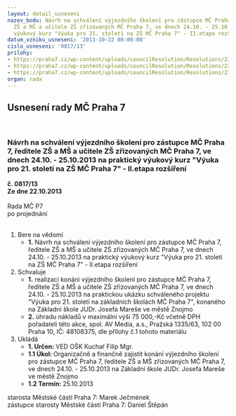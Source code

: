 ```yaml
---
layout: detail_usneseni
nazev_bodu: Návrh na schválení výjezdního školení pro zástupce MČ Praha 7, ředitele
  ZŠ a MŠ a učitele ZŠ zřizovaných MČ Praha 7, ve dnech 24.10. - 25.10.2013 na praktický
  výukový kurz "Výuka pro 21. století na ZŠ MČ Praha 7" - II.etapa rozšíření
datum_vzniku_usneseni: '2013-10-22 00:00:00'
cislo_usneseni: '0817/13'
prilohy:
- https://praha7.cz/wp-content/uploads/councilResolution/Resolutions/23564/56-13-prodejn%c3%ad_nab%c3%addka_akce_znojmo_2013_v3.pdf
- https://praha7.cz/wp-content/uploads/councilResolution/Resolutions/23564/56-13-p%c5%99.2_usnesen%c3%ad_0105.13.doc
- https://praha7.cz/wp-content/uploads/councilResolution/Resolutions/23564/56-13-p%c5%99.3_usnesen%c3%ad_0408.11.doc
organ: rada
---
```

<div id="ucUsn_pList" class="usn">
	<span><h2>Usnesení rady MČ Praha 7 </h2>
<br></span><div class="standBody">
<span><h3>Návrh na schválení výjezdního školení pro zástupce MČ Praha 7, ředitele ZŠ a MŠ a učitele ZŠ zřizovaných MČ Praha 7, ve dnech 24.10. - 25.10.2013 na praktický výukový kurz "Výuka pro 21. století na ZŠ MČ Praha 7" - II.etapa rozšíření</h3></span><div class="center">
		<strong>č. 0817/13</strong><br>
	</div>
<div class="center">
		<strong>Ze dne 22.10.2013</strong><br><br>
	</div>Rada MČ P7<br> po projednání<br><br><ol>
<li>Bere na vědomí<ul><li>
<strong>1.</strong> Návrh na schválení výjezdního školení pro zástupce MČ Praha 7, ředitele ZŠ  a MŠ a učitele ZŠ zřizovaných MČ Praha 7, ve dnech 24.10. - 25.10.2013  na praktický výukový kurz "Výuka pro 21. století na ZŠ MČ Praha 7"  - II.etapa rozšíření </li></ul>
</li>
<li>Schvaluje<ul>
<li>
<strong>1.</strong> realizaci konání výjezdního školení pro zástupce MČ Praha 7, ředitele ZŠ a MŠ  a učitele ZŠ zřizovaných MČ Praha 7, ve dnech 24.10. - 25.10.2013 na praktickou ukázku schváleného projektu "Výuka pro 21. století na základních školách  MČ Praha 7", konaného na Základní škole JUDr. Josefa Mareše ve městě Znojmo</li>
<li>
<strong>2.</strong> úhradu nákladů v maximální výši 75 000,-Kč včetně DPH pořadateli této akce, spol. AV Media, a.s., Pražská 1335/63, 102 00 Praha 10, IČ: 48108375,  dle přílohy č.1 tohoto materiálu   </li>
</ul>
</li>
<li>Ukládá<ul>
<li>
<strong>1. Určen: </strong>VED OŠK Kuchař Filip Mgr.</li>
<li>
<strong>1.1 Úkol: </strong>Organizačně a finančně zajistit konání výjezdního školení pro zástupce  MČ Praha 7, ředitele ZŠ a MŠ zřizovaných MČ Praha 7, ve dnech 24.10. - 25.10.2013 na Základní škole JUDr. Josefa Mareše ve městě Znojmo</li>
<li>
<strong>1.2 Termín: </strong>25.10.2013</li>
</ul>
</li>
</ol>starosta Městské části Praha 7: Marek Ječmének<br>zástupce starosty Městské části Praha 7: Daniel Štěpán 
</div>
</div>
